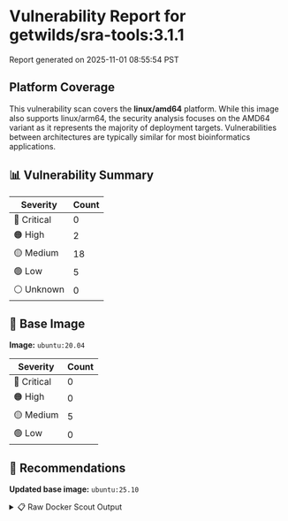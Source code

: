 # Vulnerability Report for getwilds/sra-tools:3.1.1

Report generated on 2025-11-01 08:55:54 PST

## Platform Coverage

This vulnerability scan covers the **linux/amd64** platform. While this image also supports linux/arm64, the security analysis focuses on the AMD64 variant as it represents the majority of deployment targets. Vulnerabilities between architectures are typically similar for most bioinformatics applications.

## 📊 Vulnerability Summary

| Severity | Count |
|----------|-------|
| 🔴 Critical | 0 |
| 🟠 High | 2 |
| 🟡 Medium | 18 |
| 🟢 Low | 5 |
| ⚪ Unknown | 0 |

## 🐳 Base Image

**Image:** `ubuntu:20.04`

| Severity | Count |
|----------|-------|
| 🔴 Critical | 0 |
| 🟠 High | 0 |
| 🟡 Medium | 5 |
| 🟢 Low | 0 |

## 🔄 Recommendations

**Updated base image:** `ubuntu:25.10`

<details>
<summary>📋 Raw Docker Scout Output</summary>

```text
Target             │  getwilds/sra-tools:3.1.1  │    0C     2H    18M     5L   
    digest           │  857c281722de                      │                              
  Base image         │  ubuntu:20.04                      │    0C     0H     5M     0L   
  Updated base image │  ubuntu:25.10                      │    0C     0H     0M     0L   
                     │                                    │                  -5          

What's next:
    View vulnerabilities → docker scout cves getwilds/sra-tools:3.1.1
    View base image update recommendations → docker scout recommendations getwilds/sra-tools:3.1.1
    Include policy results in your quickview by supplying an organization → docker scout quickview getwilds/sra-tools:3.1.1 --org <organization>
```
</details>

